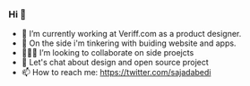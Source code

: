 ### Hi 👋

- 🔭 I’m currently working at Veriff.com as a product designer.
- 🌱 On the side i'm tinkering with buiding website and apps.
- 🙅🏻‍♂️ I’m looking to collaborate on side proejcts
- 💬 Let's chat about design and open source project
- 📫 How to reach me: https://twitter.com/sajadabedi
